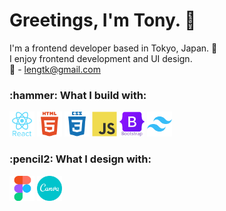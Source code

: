 <head>
<link rel="stylesheet" href="https://cdn.jsdelivr.net/gh/devicons/devicon@latest/devicon.min.css">
</head>

<h1>Greetings, I'm Tony. 👋</h1>

I'm a frontend developer based in Tokyo, Japan. :japan:
<br>
I enjoy frontend development and UI design.
<br>
:email: - <a href="mailto:lengtk@gmail.com">lengtk@gmail.com</a>

<h3>:hammer: What I build with:</h3>
<div display=flex>
  <img width=40 height=40 src=https://github.com/devicons/devicon/blob/master/icons/react/react-original-wordmark.svg>
  <img width=40 height=40 src=https://github.com/devicons/devicon/blob/master/icons/html5/html5-plain-wordmark.svg>
  <img width=40 height=40 src=https://github.com/devicons/devicon/blob/master/icons/css3/css3-plain-wordmark.svg>
  <img width=40 height=40 src=https://github.com/devicons/devicon/blob/master/icons/javascript/javascript-original.svg>
  <img width=40 height=40 src=https://github.com/devicons/devicon/blob/master/icons/bootstrap/bootstrap-original-wordmark.svg>
  <img width=40 height=40 src=https://github.com/devicons/devicon/blob/master/icons/tailwindcss/tailwindcss-plain.svg>
<div>
<h3>:pencil2: What I design with:</h3>
  <div display=flex>
  <img width=40 height=40 src=https://github.com/devicons/devicon/blob/master/icons/figma/figma-original.svg>
  <img width=40 height=40 src=https://github.com/devicons/devicon/blob/master/icons/canva/canva-original.svg>
<div>
<!--
**Tony-Leng/Tony-Leng** is a ✨ _special_ ✨ repository because its `README.md` (this file) appears on your GitHub profile.

Here are some ideas to get you started:

- 🔭 I’m currently working on ...
- 🌱 I’m currently learning ...
- 👯 I’m looking to collaborate on ...
- 🤔 I’m looking for help with ...
- 💬 Ask me about ...
- 📫 How to reach me: ...
- 😄 Pronouns: ...
- ⚡ Fun fact: ...
-->
